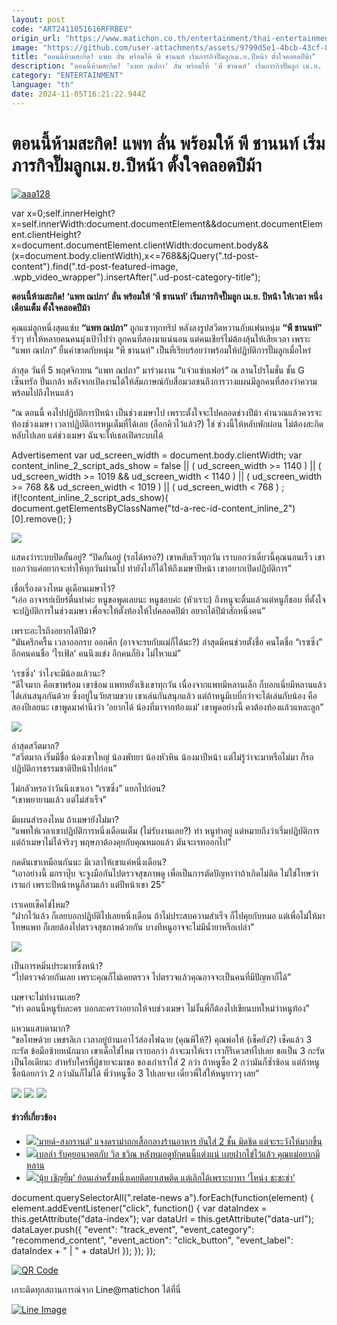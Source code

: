 ```yaml
---
layout: post
code: "ART2411051616RFRBEV"
origin_url: "https://www.matichon.co.th/entertainment/thai-entertainment/news_4884112"
image: "https://github.com/user-attachments/assets/9799d5e1-4bcb-43cf-8179-c52562e1baa3"
title: "ตอนนี้ห้ามสะกิด! แพท ลั่น พร้อมให้ พี ชานนท์ เริ่มภารกิจปั๊มลูกเม.ย.ปีหน้า ตั้งใจคลอดปีม้า"
description: "ตอนนี้ห้ามสะกิด! 'แพท ณปภา' ลั่น พร้อมให้ 'พี ชานนท์' เริ่มภารกิจปั๊มลูก เม.ย. ปีหน้า ให้เวลา หนึ่งเดือนเต็ม ตั้งใจคลอดปีม้า"
category: "ENTERTAINMENT"
language: "th"
date: 2024-11-05T16:21:22.944Z
---
```


# ตอนนี้ห้ามสะกิด! แพท ลั่น พร้อมให้ พี ชานนท์ เริ่มภารกิจปั๊มลูกเม.ย.ปีหน้า ตั้งใจคลอดปีม้า

[![](https://www.matichon.co.th/wp-content/uploads/2024/11/aaa128.jpg "aaa128")](https://www.matichon.co.th/wp-content/uploads/2024/11/aaa128.jpg)

var x=0;self.innerHeight?x=self.innerWidth:document.documentElement&&document.documentElement.clientHeight?x=document.documentElement.clientWidth:document.body&&(x=document.body.clientWidth),x<=768&&jQuery(".td-post-content").find(".td-post-featured-image, .wpb\_video\_wrapper").insertAfter(".ud-post-category-title");

**ตอนนี้ห้ามสะกิด! ‘แพท ณปภา’ ลั่น พร้อมให้ ‘พี ชานนท์’ เริ่มภารกิจปั๊มลูก เม.ย. ปีหน้า ให้เวลา หนึ่งเดือนเต็ม ตั้งใจคลอดปีม้า**

คุณแม่ลูกหนึ่งสุดแซ่บ **“แพท ณปภา”** ถูกแซวทุกทริป หลังลงรูปสวีตหวานกับแฟนหนุ่ม **“พี ชานนท์”** รัวๆ ทำให้หลายคนคนมุ่งเป้าไปว่า ลูกคนที่สองมาแน่นอน แต่คนเชียร์ไม่ต้องลุ้นให้เสียเวลา เพราะ “แพท ณปภา” ยื่นคำขาดกับหนุ่ม “พี ชานนท์” เป็นที่เรียบร้อยว่าพร้อมให้ปฏิบัติการปั๊มลูกเมื่อไหร่

ล่าสุด วันที่ 5 พฤศจิกายน “แพท ณปภา” มาร่วมงาน “แจ๋วแซ่บเฟอร์” ณ ลานโปรโมชั่น ชั้น G เซ็นทรัล ปิ่นเกล้า หลังจากเปิดงานได้ให้สัมภาษณ์กับสื่อมวลชนถึงการวางแผนมีลูกคนที่สองว่าความพร้อมไปถึงไหนแล้ว

“ณ ตอนนี้ คงไปปฏิบัติการปีหน้า เป็นช่วงเมษาไป เพราะตั้งใจจะไปคลอดช่วงปีม้า คำนวณแล้วควรจะท้องช่วงเมษา เวลาปฏิบัติการหนูเต็มที่ได้เลย (ล็อกคิวไว้แล้ว?) ใช่ ช่วงนี้ให้หลับพักผ่อน ไม่ต้องสะกิด หลับไปเลย แต่ช่วงเมษา ฉันจะให้เธอเปิดระบบได้

Advertisement var ud\_screen\_width = document.body.clientWidth; var content\_inline\_2\_script\_ads\_show = false || ( ud\_screen\_width >= 1140 ) || ( ud\_screen\_width >= 1019 && ud\_screen\_width < 1140 ) || ( ud\_screen\_width >= 768 && ud\_screen\_width < 1019 ) || ( ud\_screen\_width < 768 ) ; if(!content\_inline\_2\_script\_ads\_show){ document.getElementsByClassName("td-a-rec-id-content\_inline\_2")\[0\].remove(); }

![](https://www.matichon.co.th/wp-content/uploads/2024/11/S__1949718_0.jpg)

แสดงว่าระบบปิดกั้นอยู่? “ปิดกั้นอยู่ (รอได้หรอ?) เขาหลับเร็วทุกวัน เราบอกว่าเดี๋ยวนี้คุณนอนเร็ว เขาบอกว่าแค่อยากจะทำให้ทุกวันผ่านไป ทำยังไงก็ได้ให้ถึงเมษาปีหน้า เขาอยากเปิดปฏิบัติการ”

เชื่อเรื่องดวงไหม ดูเดือนเมษาไว้?  
“เอ่อ อาจารย์เบียร์ตื่นทำค่ะ หนูขอพูดเลยนะ หนูชอบค่ะ (หัวเราะ) ถึงหนูจะตื่นแล้วแต่หนูก็ชอบ ที่ตั้งใจจะปฏิบัติการในช่วงเมษา เพื่อจะให้ตั้งท้องให้ไปคลอดปีม้า อยากได้ปีม้าสักหนึ่งคน”

เพราะอะไรถึงอยากได้ปีม้า?  
“มันครึกครื้น เวลาออกรบ ออกศึก (อาจจะรบกับแม่ก็ได้นะ?) ล่าสุดมีคนช่วยตั้งชื่อ คนโตชื่อ “เรซซิ่ง” อีกคนคนชื่อ ‘ไรเฟิล’ คนนึงแข่ง อีกคนก็ยิง ไม่ไหวแม่”

‘เรซซิ่ง’ ว่าไงจะมีน้องแล้วนะ?  
“ดีใจมาก คือเขาพร้อม เขาซ้อม แพทหยั่งเชิงเขาทุกวัน เนื่องจากแพทมีหลานเล็ก ก็บอกเนี่ยมีหลานแล้ว ได้เล่นสนุกกันด้วย ซึ่งอยู่ในวัยสามขวบ เขาเล่นกันสนุกแล้ว แต่ถ้าหนูมีเบบี๋กว่าจะได้เล่นกับน้อง คือสองปีเลยนะ เขาพูดมาคำนึงว่า ‘อยากได้ น้องที่มาจากท้องแม่’ เขาพูดอย่างนี้ คงต้องท้องแล้วแหละลูก”

![](https://www.matichon.co.th/wp-content/uploads/2024/11/S__1949730_0.jpg)

ล่าสุดสวีตมาก?  
“สวีตมาก เริ่มมีชื่อ น้องเขาใหญ่ น้องพัทยา น้องหัวหิน น้องมาปีหน้า แต่ไม่รู้ว่าจะมาหรือไม่มา ก็รอปฏิบัติการธรรมชาติปีหน้าไปก่อน”

ไม่กลัวหรอว่าวันนึงเขาเอา “เรซซิ่ง” แยกไปก่อน?  
“เขาพยายามแล้ว แต่ไม่สำเร็จ”

มีแผนสำรองไหม ถ้าเมษายังไม่มา?  
“แพทให้เวลาเขาปฏิบัติการหนึ่งเดือนเต็ม (ไม่รับงานเลย?) ทำ หนูทำอยู่ แต่หมายถึงว่าเริ่มปฏิบัติการ แต่ถ้าเมษาไม่ได้จริงๆ พฤษภาต้องคุยกับคุณหมอแล้ว มันจะเรทออกไป”

กดดันเขาเหมือนกันนะ มีเวลาให้เขาแค่หนึ่งเดือน?  
“เอาอย่างนี้ มกราปุ๊บ จะจูงมือกันไปตรวจสุขภาพดู เพื่อเป็นการตัดปัญหาว่าถ้าเกิดไม่ติด ไม่ใช่โทษว่าเราแก่ เพราะปีหน้าหนูก็สามเก้า แต่ปีหน้าเขา 25”

เราเคยเช็คไข่ไหม?  
“ฝากไว้แล้ว ก็เลยบอกปฏิบัติไปเลยหนึ่งเดือน ถ้าไม่ประสบความสำเร็จ ก็ไปคุยกับหมอ แต่เพื่อไม่ให้มาโทษแพท ก็เลยต้องไปตรวจสุขภาพด้วยกัน บางทีหนูอาจจะไม่มีน้ำยาหรือเปล่า”

![](https://www.matichon.co.th/wp-content/uploads/2024/11/S__1949716_0.jpg)

เป็นการหมิ่นประมาทซึ่งหน้า?  
“ไปตรวจด้วยกันเลย เพราะคุณก็ไม่เคยตรวจ ไปตรวจแล้วคุณอาจจะเป็นคนที่มีปัญหาก็ได้”

เมษาจะไม่ทำงานเลย?  
“ทำ ตอนนี้หนูรับละคร บอกละครว่าอยากให้จบช่วงเมษา ไม่งั้นพี่ก็ต้องไปเขียนบทใหม่ว่าหนูท้อง”

แหวนแสบตามาก?  
“ขอโทษด้วย เพชรลิเก เวลาอยู่บ้านเอาไว้ส่องไฟฉาย (คุณพีให้?) คุณพ่อให้ (เช็คยัง?) เช็คแล้ว 3 กะรัต ข้อมือซ้ายหนักมาก เขาเด็กใช่ไหม เราบอกว่า ถ้าจะมาให้เรา เราก็รีเควสท์ไปเลย ขอเป็น 3 กะรัต เป็นไอเดียนะ สำหรับใครที่ผู้ชายจะมาขอ ของเก่าเราใส่ 2 กว่า ถ้าหนูซื้อ 2 กว่ามันก็ซ้ำซ้อน แต่ถ้าหนูซื้อน้อยกว่า 2 กว่ามันก็ไม่ได้ พี่ว่าหนูซื้อ 3 ไปเลยจบ เดี๋ยวพี่ใส่ให้หนูยาวๆ เลย”

![](https://www.matichon.co.th/wp-content/uploads/2024/11/S__1949729_0.jpg) ![](https://www.matichon.co.th/wp-content/uploads/2024/11/S__1949726_0.jpg) ![](https://www.matichon.co.th/wp-content/uploads/2024/11/S__1949724_0.jpg)

#### ข่าวที่เกี่ยวข้อง

*   [![](https://www.matichon.co.th/wp-content/uploads/2024/11/136712_0111.jpg)‘มายด์-สงกรานต์’ แจงดราม่าถกเสื้อกลางร้านอาหาร ยันใส่ 2 ชั้น มิดชิด แต่จะระวังให้มากขึ้น](https://www.matichon.co.th/entertainment/thai-entertainment/news_4884089)
*   [![](https://www.matichon.co.th/wp-content/uploads/2024/11/aaa119.jpg)เบลล่า รับคุยอนาคตกับ วิล ชวิณ หลังหมอดูทักคนนี้แต่งแน่ เผยฝากไข่ไว้แล้ว คุณแม่อยากมีหลาน](https://www.matichon.co.th/entertainment/thai-entertainment/news_4884005)
*   [![](https://www.matichon.co.th/wp-content/uploads/2024/11/2-44.jpg)‘นุ้ย เชิญยิ้ม’ ย้อนเล่าครั้งหนึ่งเคยติดยาเสพติด แต่เลิกได้เพราะบาทา ‘โหน่ง ชะชะช่า’](https://www.matichon.co.th/entertainment/news_4883417)

document.querySelectorAll(".relate-news a").forEach(function(element) { element.addEventListener("click", function() { var dataIndex = this.getAttribute("data-index"); var dataUrl = this.getAttribute("data-url"); dataLayer.push({ "event": "track\_event", "event\_category": "recommend\_content", "event\_action": "click\_button", "event\_label": dataIndex + " | " + dataUrl }); }); });

[![QR Code](https://www.matichon.co.th/wp-content/uploads/2023/07/wob1371z.jpg)](https://lin.ee/ht0nDxX)

เกาะติดทุกสถานการณ์จาก Line@matichon ได้ที่นี่

[![Line Image](https://www.matichon.co.th/wp-content/uploads/2023/07/th.png)](https://lin.ee/ht0nDxX)